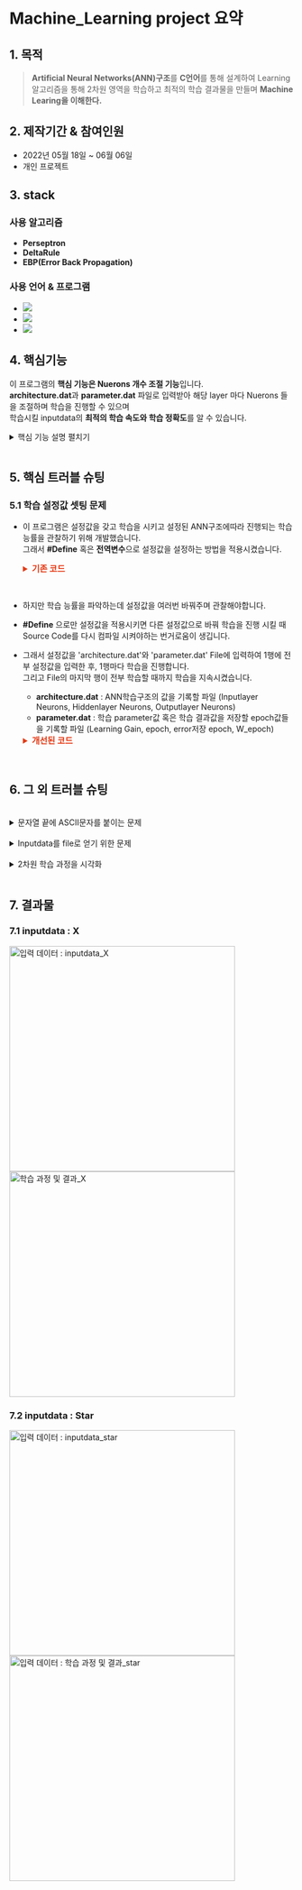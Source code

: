 # Machine_Learning project 요약
## 1. 목적
>**Artificial Neural Networks(ANN)구조**를 **C언어**를 통해 설계하여 Learning 알고리즘을 통해 2차원 영역을 학습하고
최적의 학습 결과물을 만들며 **Machine Learing을 이해한다.**


## 2. 제작기간 & 참여인원
- 2022년 05월 18일 ~ 06월 06일
- 개인 프로젝트
## 3. stack
### 사용 알고리즘
- **Perseptron**
- **DeltaRule**
- **EBP(Error Back Propagation)**
### 사용 언어 & 프로그램

- <img src="https://img.shields.io/badge/C-A8B9CC?style=flat-square&logo=C&logoColor=black"/></a> 
- <img src="https://img.shields.io/badge/MATLAB-A30701?style=flat-square&logo=MathWorks&logoColor=white"/></a>
- <img src="https://img.shields.io/badge/Visual Studio Code-007ACC?style=flat-square&logo=Visual Studio Code&logoColor=white"/></a> 

## 4. 핵심기능
이 프로그램의 **핵심 기능은 Nuerons 개수 조절 기능**입니다.<br/>
**architecture.dat**과 **parameter.dat** 파일로 입력받아 해당 layer 마다 Nuerons 들을 조절하며 학습을 진행할 수 있으며<br/>
학습시킬 inputdata의 **최적의 학습 속도와 학습 정확도**를 알 수 있습니다.<br/>

<details>
<summary>핵심 기능 설명 펼치기</summary>
<div markdown="1">  


### 4.1 구조
<br/>

![뉴런 구조 : Neurons_Structure](https://user-images.githubusercontent.com/84891209/178103580-ec3f6c60-2e9a-4e2e-9a44-46922ab5f37e.png)

### 4.2 플로우 차트
![FlowChart](https://user-images.githubusercontent.com/84891209/179398552-d9e61152-d855-4a8c-a724-5eec469203c5.png)

### 4.3 학습 알고리즘 인자 설정
- 학습 알고리즘 인자를 설정하기 전, Artificial Neural Networks(ANN)을 구조적으로 설정 해주어야 합니다.
  -  **Hidden Layer 개수** : Hidden Layer는 1 ~ 10개 사이로 설정 가능합니다.
  -  **Hidden Neurons 개수** : Hidden Neurons는 1 ~ 15개 사이로 설정 가능합니다.
  -  **Input Neurons 개수** : Input Neurons는 1 ~ 10개 사이로 설정 가능합니다.
  -  **Output Neurons 개수** :  Output Neurons는 1 ~ 2개 사이로 설정 가능합니다.
  -  **Bias Neuron 존재 유무** : Bias Neurons을 사용할 것인지 정할 수 있습니다.
     -  Bias Neuron이 존재하게 된다면, sigmoid 함수에 의해 미분을 하며 학습을 할 수 있습니다. 즉, 논리식 中 XOR연산이 가능하게 되어 2차원 학습 연산을 완벽하게 수행할 수 있게 됩니다.
-  **학습 알고리즘 인자**들을 설정해 줍니다.
   - **Learning Gain** : 간단하게 학습율이라는 단위입니다. inputdata와 맞게 적당하게 설정해주어야 학습이 잘됩니다.
   - **Epoch** : 최대 학습 횟수입니다. 얼마나 학습할 것인지 미리 정해둡니다.
   - **W_Epoch** : 학습 중간중간에 격자화를 시키기 위해, 몇 번의 학습횟수 마다 격자화할 것인지 정해둡니다.
 
### 4.4 EBP(Error Back Propagation) 알고리즘
- **구조를 보면 Layer의 Neurons 사이에 연결된 선들이 보이는데, 이 선들에게는 가중치(Weight)가 존재합니다. 이 가중치(Weight)를 1번 학습 할 때 마다 Delta값으로 갱신해줍니다.**
1. Layer가 넘어갈 때 마다 해당 Layer의 각 Neuron들은 연결된 Neuron들과 가중치에게 영향을 받게 되는데, 이에 대한 결과 값을 u라고 정의한다. :pin:
2. 최종 Output Neuron들의 u들을 모두 더한 값을 최종 결과값 y로 정의한다.
3. y로 해당학습의 Error율을 구한다.
4. y와 미리 설정된 target값으로 계산하여 Output Neuron의 Delta값을 구한다.
5. 그 후, Input layer를 제외한 모든 Layer의 Neuron들의 Delta값을 구한다.
6. 모두 구한 Delta값으로 연결된 각 Neuron들의 가중치(Weight)를 갱신한다.
7. 1~6번 과정을 inputdata의 좌표값이 모두 계산되야 1 epoch(학습 횟수)이다.

### 4.5 Grid Test
- **해당 프로그램의 학습 진행 과정을 볼 수 있게 격자화(시각화)하여 관찰할 수 있습니다.**
1. 몇번의 epoch(학습 횟수) 마다 격자화할 것인지 **W_Epoch**라는 정해진 인자로 결정한다.
2. EBP 알고리즘으로 학습된 W를 갖고 y값을 도출하여 Threshold값으로 해당 좌표가 0과 1인지 판단한다.
3. 판단이 되면 해당 좌표를 cmd창에 표현하기 위해 **0 이면 "."**, **1 이면 "O"** 으로 출력한다.

### 4.6 Evolution Test
- Artificial Neural Networks(ANN)구조는 Layer마다 각기다른 Neuron개수로 설정됩니다.
해당 inputdata가 어떤 설정값에 효율적으로 학습하는지 보기 위해 Evolution Data를 기록합니다.
</div>
</details>
<br/>

## 5. 핵심 트러블 슈팅
### 5.1 학습 설정값 셋팅 문제
- 이 프로그램은 설정값을 갖고 학습을 시키고 설정된 ANN구조에따라 진행되는 학습 능률을 관찰하기 위해 개발했습니다.<br/>
그래서 **#Define** 혹은 **전역변수**으로 설정값을 설정하는 방법을 적용시켰습니다.
   <details>
   <summary style="font-Weight : bold; font-size : 15px; color : #E43914;">기존 코드</summary>
   <div markdown="1">  

   ```c
   #define InputNUM 2
   #define OutputNUM 1
   #define hlnum 1
   #define Bias 0
   #define eta 0.9
   int HLneurons[10] = { 15, 15, 15, 15, 15, 15, 15, 15, 15, 15};
   double target[2] = { 0.0, };
   int ErrCount = 0, WeightCount = 0;
   ```
   </div>
   </details>
<br/>

- 하지만 학습 능률을 파악하는데 설정값을 여러번 바꿔주며 관찰해야합니다.
- **#Define** 으로만 설정값을 적용시키면 다른 설정값으로 바꿔 학습을 진행 시킬 때 Source Code를 다시 컴파일 시켜야하는 번거로움이 생깁니다.
- 그래서 설정값을 'architecture.dat'와 'parameter.dat' File에 입력하여 1행에 전부 설정값을 입력한 후, 1행마다 학습을 진행합니다.<br/> 그리고 File의 마지막 행이 전부 학습할 때까지 학습을 지속시켰습니다.
  - **architecture.dat** : ANN학습구조의 값을 기록할 파일 (Inputlayer Neurons, Hiddenlayer Neurons, Outputlayer Neurons)
  - **parameter.dat** : 학습 parameter값 혹은 학습 결과값을 저장할 epoch값들을 기록할 파일 (Learning Gain, epoch, error저장 epoch, W_epoch)
   <details>
   <summary style="font-Weight : bold; font-size : 15px; color : #E43914;"> 개선된 코드 </summary>
   <div markdown="1">  


   ```c
   int InputNUM = 0;
   int OutputNUM = 0;
   int HLnum = 0;
   int  bias = 0;
   double ETA = 0.0;
   int Epoch = 0;
   int ErrCount, WeightCount;
   int HLneurons[10] = {0, };
   int get_parameter(FILE* fd_arch, FILE* fd_para){
      if(fscanf(fd_arch, "%d ", &InputNUM) != EOF) {
         fscanf(fd_arch, "%d ", &HLnum);
         for(int a = 0; a < HLnum; a++){
            fscanf(fd_arch, "%d ", &HLneurons[a]);
         }
         fscanf(fd_arch, "%d\n", &OutputNUM);
         fscanf(fd_para, "%lf %d %d %d %d\n", &ETA, &Epoch, &ErrCount, &WeightCount, &bias);
         return 0;
      }
      else return 1;
   }
   
   ```
   </div>
   </details>
<br/>

## 6. 그 외 트러블 슈팅
<br/>
<details>
<summary>문자열 끝에 ASCII문자를 붙이는 문제</summary>
<div markdown="1">  

- 아무래도 **C언어**이다보니 문자열의 편의성이 떨어지는 편입니다.
- Test되는 여러 조건을 보기 위해 대표적인 조건으로 (Hiddenlayer개수, Learning Gain값, Bias 존재유무)를 file이름으로 구분 지었습니다. 
- 학습조건이 바뀔 때 마다 자동으로 파일이름도 다르게 이름을 저장시키기 위해 **문자열 처리**는 필수였습니다.
- 위 조건의 인자는 자료형 int의 영향을 받아 char로 표현을 하였고 ASCII코드의 영어대문자, 숫자를 갖고 인자값을 표현하였습니다.
```c
void append(char *dst, char c) {//문자열 끝에 문자를 붙이기 위한 함수
    char *p = dst;
    while (*p != '\0') p++; // 문자열 끝 탐색
    *p = c;
    *(p+1) = '\0'; 
}
char * make_filename(char filename[]){//file이름을 만들기 위한 함수
   char str_HLn = 64 + HLnum; // ABCD...YZ
   char str_ETA = 48 + (int)(ETA * 10);//1234...9
   char str_bias = 48 + bias; // 0 or 1

   append(filename, str_HLn);
   append(filename, str_ETA);
   append(filename, str_bias);
   strcat(filename,".txt");

   printf("파일이름2 : %s\n", filename);

   return filename;
}
```
</div>
</details>
<br/>
<details>
<summary>Inputdata를 file로 얻기 위한 문제</summary>
<div markdown="1">  

- cmd_Grid_test를 하기 위한 2차원 inputdata는 2개 밖에 존재하지 않지만
- 이 프로그램의 최대 inputdata개수는 10개입니다.
- architecture.dat 파일에서 inputdata 개수는 정해지고 이 개수대로 실제 inputdata 파일의 개수만큼 읽습니다.
- 이를 inputdata 파일이 전부 읽힐 때 까지 **while문으로 EBP알고리즘을 반복 학습**을 시킵니다.
```c
int get_inputdata(FILE* fd_in, double u_in[], double target[]){
   if(fscanf(fd_in, "%lf ", &u_in[0]) != EOF) {
      for(int a = 1; a < InputNUM; a++){
         fscanf(fd_in, "%lf ", &u_in[a]);
      }
      for(int b = 0; b < OutputNUM - 1; b++){
         fscanf(fd_in, "%lf", &target[b]);
      }
      fscanf(fd_in, "%lf\n", &target[OutputNUM - 1]);
      return 0;
   }
   else return 1; 
}
```

</div>
</details>
<br/>
<details>
<summary>2차원 학습 과정을 시각화</summary>
<div markdown="1"> 

- 2차원 학습 과정을 시각화하기 위해 학습 중간중간 학습 결과가 2차원 좌표의 영역을 구분시켜 우리가 원하는 영역대로 학습을 하고 있는지 관찰 할 수 있어야 합니다.
- 저는 cmd창에 **(x, y)좌표**를 **(-3.0 ~ 3.0, -3.0 ~ 3.0)** 영역만 **0.1칸 씩** 표현하였습니다.
- 각 좌표의 학습 결과값인 0과 1을 표현하였습니다.
  - **0 이면 '.'**
  - **1 이면 'O'**
```c
void cmd_Grid_test(double u[][15], double u_out[], double target[]){
   for (double x2 = 3.0; x2 >= -3.0; x2 -= 0.1) {
      printf("\n");
      for (double x1 = -3.0; x1 <= 3.0; x1 += 0.1) {
         double s1[10][15] = { 0.0, };
         double s_out1[2] = { 0.0, };
         double u_in1[10] = { 0.0, };
         u_in1[0] = x1;
         u_in1[1] = x2;
         // 만약 HLnum = 4
         // HLneurons[HLnum] = {2, 3, 4, 5} 라고 한다면
         for (int a = 0; a < HLneurons[0]; a++) {
            s1[0][a] += bias * w_bias[0][a]; //바이어스 2개만 더해짐
            for (int b = 0; b < InputNUM; b++) {
               s1[0][a] += u_in1[b] * w_in[b][a];
               //printf("s%d:%d = %lf\n", a, b, s[0][a]);
            }
            u[0][a] = 1.0 / (1.0 + exp(-s1[0][a]));
            //printf("u%d = %lf\n",a, u[0][a]);
         }

         for (int a = 0; a < HLnum - 1; a++) {
            for (int b = 0; b < HLneurons[a + 1]; b++) {
               s1[a + 1][b] += bias * w_bias[a + 1][b];
               for (int c = 0; c < HLneurons[a]; c++) {
                  s1[a + 1][b] += HLw[a][b][c] * u[a][c];
                  //printf("s%d:%d = %lf\n", a + 1, a, s[a + 1][b]);
               }
               u[a + 1][b] = 1.0 / (1.0 + exp(-s1[a + 1][b]));
               //printf("u%d = %lf\n", a+1, u[a+1][b]);

            }
         }

         for (int a = 0; a < OutputNUM; a++) {
            s_out1[a] += bias * w_out_bias[a];
            for (int b = 0; b < HLneurons[HLnum - 1]; b++) {
               s_out1[a] += w_out[b][a] * u[HLnum - 1][b];
               //printf("s_out%d = %lf\n", a, s_out[a]);
            }
            u_out[a] = 1.0 / (1.0 + exp(-s_out1[a]));
         }
         if (u_out[OutputNUM-1] >= 0.5)printf("O ");
         else printf(". ");
      }
   }
   printf("\n");
}
```
</div>
</details>
<br/>

## 7. 결과물

### 7.1 inputdata : X
<img src="https://user-images.githubusercontent.com/84891209/178103473-278c2023-b53d-4495-8867-a521288e7635.png" width="400px" height="400px" title="입력 데이터 : inputdata_X" alt="입력 데이터 : inputdata_X"></img><img src="https://user-images.githubusercontent.com/84891209/178103586-9b488a72-bd08-499b-a0be-8088406b63a8.gif" width="400px" height="400px" title="학습 과정 및 결과_X" alt="학습 과정 및 결과_X"></img><br/>

### 7.2 inputdata : Star
<img src="https://user-images.githubusercontent.com/84891209/178103578-1fb74ea7-f0e6-4c7a-9be3-9cfa357af961.png" width="400px" height="400px" title="입력 데이터 : inputdata_star" alt="입력 데이터 : inputdata_star"></img><img src="https://user-images.githubusercontent.com/84891209/178103590-790677c6-7232-4dd9-8fe7-f1c21c6ddbe4.gif" width="400px" height="400px" title="입력 데이터 : 학습 과정 및 결과_star" alt="입력 데이터 : 학습 과정 및 결과_star"></img><br/>

